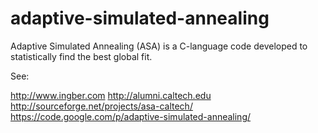 adaptive-simulated-annealing
============================

Adaptive Simulated Annealing (ASA) is a C-language code developed to statistically find the best global fit.

See:

http://www.ingber.com
http://alumni.caltech.edu
http://sourceforge.net/projects/asa-caltech/
https://code.google.com/p/adaptive-simulated-annealing/


